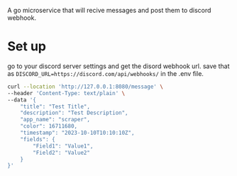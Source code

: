 A go microservice that will recive messages and post them to discord webhook.

# Set up 
go to your discord server settings and get the disord webhook url.
save that as `DISCORD_URL=https://discord.com/api/webhooks/` in the .env file.


```bash
curl --location 'http://127.0.0.1:8080/message' \
--header 'Content-Type: text/plain' \
--data '{
    "title": "Test Title",
    "description": "Test Description",
    "app_name": "scraper",
    "color": 16711680,
    "timestamp": "2023-10-10T10:10:10Z",
    "fields": {
        "Field1": "Value1",
        "Field2": "Value2"
    }
}'
```